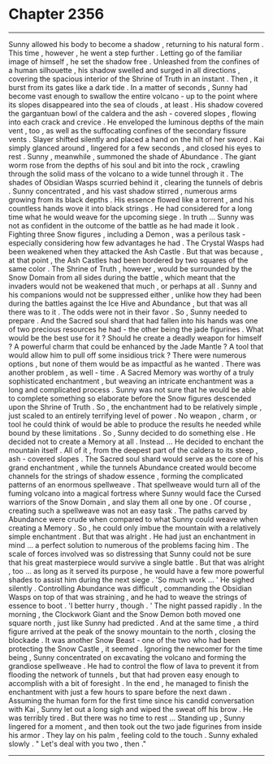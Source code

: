 
# Chapter 2356


---

Sunny allowed his body to become a shadow , returning to his natural form . This time , however , he went a step further .
Letting go of the familiar image of himself , he set the shadow free . Unleashed from the confines of a human silhouette , his shadow swelled and surged in all directions , covering the spacious interior of the Shrine of Truth in an instant . Then , it burst from its gates like a dark tide .
In a matter of seconds , Sunny had become vast enough to swallow the entire volcano - up to the point where its slopes disappeared into the sea of clouds , at least . His shadow covered the gargantuan bowl of the caldera and the ash - covered slopes , flowing into each crack and crevice . He enveloped the luminous depths of the main vent , too , as well as the suffocating confines of the secondary fissure vents .
Slayer shifted silently and placed a hand on the hilt of her sword . Kai simply glanced around , lingered for a few seconds , and closed his eyes to rest .
Sunny , meanwhile , summoned the shade of Abundance . The giant worm rose from the depths of his soul and bit into the rock , crawling through the solid mass of the volcano to a wide tunnel through it . The shades of Obsidian Wasps scurried behind it , clearing the tunnels of debris .
Sunny concentrated , and his vast shadow stirred , numerous arms growing from its black depths . His essence flowed like a torrent , and his countless hands wove it into black strings . He had considered for a long time what he would weave for the upcoming siege .
In truth … Sunny was not as confident in the outcome of the battle as he had made it look . Fighting three Snow figures , including a Demon , was a perilous task - especially considering how few advantages he had . The Crystal Wasps had been weakened when they attacked the Ash Castle . But that was because , at that point , the Ash Castles had been bordered by two squares of the same color . The Shrine of Truth , however , would be surrounded by the Snow Domain from all sides during the battle , which meant that the invaders would not be weakened that much , or perhaps at all . Sunny and his companions would not be suppressed either , unlike how they had been during the battles against the Ice Hive and Abundance , but that was all there was to it . The odds were not in their favor .
So , Sunny needed to prepare . And the Sacred soul shard that had fallen into his hands was one of two precious resources he had - the other being the jade figurines . What would be the best use for it ? Should he create a deadly weapon for himself ? A powerful charm that could be enhanced by the Jade Mantle ? A tool that would allow him to pull off some insidious trick ? There were numerous options , but none of them would be as impactful as he wanted . There was another problem , as well - time . A Sacred Memory was worthy of a truly sophisticated enchantment , but weaving an intricate enchantment was a long and complicated process . Sunny was not sure that he would be able to complete something so elaborate before the Snow figures descended upon the Shrine of Truth . So , the enchantment had to be relatively simple , just scaled to an entirely terrifying level of power .
No weapon , charm , or tool he could think of would be able to produce the results he needed while bound by these limitations . So , Sunny decided to do something else . He decided not to create a Memory at all .
Instead … He decided to enchant the mountain itself . All of it , from the deepest part of the caldera to its steep , ash - covered slopes . The Sacred soul shard would serve as the core of his grand enchantment , while the tunnels Abundance created would become channels for the strings of shadow essence , forming the complicated patterns of an enormous spellweave . That spellweave would turn all of the fuming volcano into a magical fortress where Sunny would face the Cursed warriors of the Snow Domain , and slay them all one by one .
Of course , creating such a spellweave was not an easy task . The paths carved by Abundance were crude when compared to what Sunny could weave when creating a Memory . So , he could only imbue the mountain with a relatively simple enchantment . But that was alright . He had just an enchantment in mind … a perfect solution to numerous of the problems facing him . The scale of forces involved was so distressing that Sunny could not be sure that his great masterpiece would survive a single battle . But that was alright , too … as long as it served its purpose , he would have a few more powerful shades to assist him during the next siege .
'So much work … ' He sighed silently . Controlling Abundance was difficult , commanding the Obsidian Wasps on top of that was straining , and he had to weave the strings of essence to boot . 'I better hurry , though . '
The night passed rapidly . In the morning , the Clockwork Giant and the Snow Demon both moved one square north , just like Sunny had predicted . And at the same time , a third figure arrived at the peak of the snowy mountain to the north , closing the blockade . It was another Snow Beast - one of the two who had been protecting the Snow Castle , it seemed .
Ignoring the newcomer for the time being , Sunny concentrated on excavating the volcano and forming the grandiose spellweave . He had to control the flow of lava to prevent it from flooding the network of tunnels , but that had proven easy enough to accomplish with a bit of foresight . In the end , he managed to finish the enchantment with just a few hours to spare before the next dawn .
Assuming the human form for the first time since his candid conversation with Kai , Sunny let out a long sigh and wiped the sweat off his brow . He was terribly tired . But there was no time to rest …
Standing up , Sunny lingered for a moment , and then took out the two jade figurines from inside his armor . They lay on his palm , feeling cold to the touch . Sunny exhaled slowly . " Let's deal with you two , then ."

---

